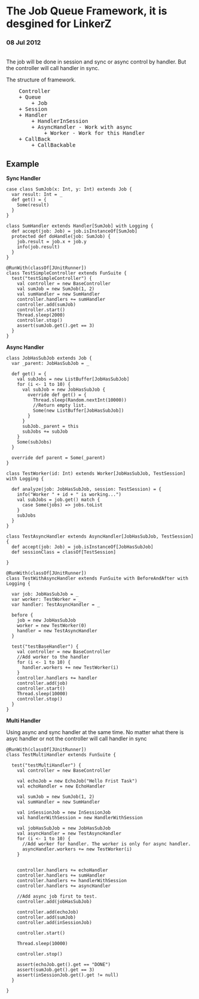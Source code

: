 <h1>The Job Queue Framework, it is desgined for LinkerZ</h1>
<h3>08 Jul 2012</h3>
<br>
The job will be done in session and sync or async control by handler. But the controller will call handler in sync.

The structure of framework.

<pre>
	Controller
    + Queue
        + Job
    + Session
    + Handler
        + HandlerInSession
        + AsyncHandler - Work with async
            + Worker - Work for this Handler
    + CallBack
        + CallBackable
</pre>


<h2>Example</h2>

<b>Sync Handler</b> 

    case class SumJob(x: Int, y: Int) extends Job {
      var result: Int = _
      def get() = {
        Some(result)
      }
    }

    class SumHandler extends Handler[SumJob] with Logging {
      def accept(job: Job) = job.isInstanceOf[SumJob]
      protected def doHandle(job: SumJob) {
        job.result = job.x + job.y
        info(job.result)
      }
    }

    @RunWith(classOf[JUnitRunner])
    class TestSimpleController extends FunSuite {
      test("testSimpleController") {
        val controller = new BaseController
        val sumJob = new SumJob(1, 2)
        val sumHandler = new SumHandler
        controller.handlers += sumHandler
        controller.add(sumJob)
        controller.start()
        Thread.sleep(2000)
        controller.stop()
        assert(sumJob.get().get == 3)
      }
    }
   


<b>Async Handler</b>

    class JobHasSubJob extends Job {
      var _parent: JobHasSubJob = _

      def get() = {
        val subJobs = new ListBuffer[JobHasSubJob]
        for (i <- 1 to 10) {
          val subJob = new JobHasSubJob {
            override def get() = {
              Thread.sleep(Random.nextInt(10000))
              //Return empty list.
              Some(new ListBuffer[JobHasSubJob])
            }
          }
          subJob._parent = this
          subJobs += subJob
        }
        Some(subJobs)
      }

      override def parent = Some(_parent)
    }

    class TestWorker(id: Int) extends Worker[JobHasSubJob, TestSession] with Logging {

      def analyze(job: JobHasSubJob, session: TestSession) = {
        info("Worker " + id + " is working...")
        val subJobs = job.get() match {
          case Some(jobs) => jobs.toList
        }
        subJobs
      }
    }

    class TestAsyncHandler extends AsyncHandler[JobHasSubJob, TestSession] {
      def accept(job: Job) = job.isInstanceOf[JobHasSubJob]
      def sessionClass = classOf[TestSession]

    }

    @RunWith(classOf[JUnitRunner])
    class TestWithAsyncHandler extends FunSuite with BeforeAndAfter with Logging {

      var job: JobHasSubJob = _
      var worker: TestWorker = _
      var handler: TestAsyncHandler = _

      before {
        job = new JobHasSubJob
        worker = new TestWorker(0)
        handler = new TestAsyncHandler
      }

      test("testBaseHandler") {
        val controller = new BaseController
        //Add worker to the handler
        for (i <- 1 to 10) {
          handler.workers += new TestWorker(i)
        }
        controller.handlers += handler
        controller.add(job)
        controller.start()
        Thread.sleep(10000)
        controller.stop()
      }
    }

<b>Multi Handler</b> 

<p>Using async and sync handler at the same time. No matter what there is asyc handler or not the controller will call handler in sync</p>

    @RunWith(classOf[JUnitRunner])
    class TestMultiHandler extends FunSuite {

      test("testMultiHandler") {
        val controller = new BaseController

        val echoJob = new EchoJob("Hello Frist Task")
        val echoHandler = new EchoHandler

        val sumJob = new SumJob(1, 2)
        val sumHandler = new SumHandler

        val inSessionJob = new InSessionJob
        val handlerWithSession = new HandlerWithSession

        val jobHasSubJob = new JobHasSubJob
        val asyncHandler = new TestAsyncHandler
        for (i <- 1 to 10) {
          //Add worker for handler. The worker is only for async handler.
          asyncHandler.workers += new TestWorker(i)
        }


        controller.handlers += echoHandler
        controller.handlers += sumHandler
        controller.handlers += handlerWithSession
        controller.handlers += asyncHandler

        //Add async job first to test.
        controller.add(jobHasSubJob)

        controller.add(echoJob)
        controller.add(sumJob)
        controller.add(inSessionJob)

        controller.start()

        Thread.sleep(10000)

        controller.stop()

        assert(echoJob.get().get == "DONE")
        assert(sumJob.get().get == 3)
        assert(inSessionJob.get().get != null)
      }

    }

